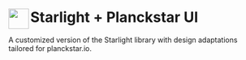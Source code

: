 # <img src="https://github.com/withastro/starlight/assets/357379/494fcd83-42aa-4891-87e0-87402fa0b6f3" alt="" align="left" width="40" height="40"> Starlight + Planckstar UI

A customized version of the Starlight library with design adaptations tailored for planckstar.io.

